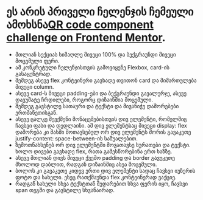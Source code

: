 # ეს არის პრიველი ჩელენჯის ჩემეული ამოხსნა[QR code component challenge on Frontend Mentor]([https://www.frontendmentor.io/challenges/qr-code-component-iux_sIO_H](https://www.frontendmentor.io/challenges/nft-preview-card-component-SbdUL_w0U)).

- მთლიან სექციას სიმაღლე მივეცი 100% და ბექგრაუნდი მივეცი მოცემული ფერი.
- ამ კონკრეტული ჩელენჯისთვის გამოვიყენე Flexbox, card-ის გასაცენტრად.
- შემდეგ ასევე flex კონტეინერი გავხადე თვითონ card და მიმართულება მივეცი column.
- ასევე card-ს მივეცი padding-ები და ბექგრაუნდი გავალურჯე, ასევე დავუმატე ჩრდილები, როგორც დიზაინშია მოცემული.
- შემდეგ გავსტილე სათაური და ტექსტი და მივანიჭე დაშორებები ერთმანეთისგან. 
- ასევე ცალკე შევქმენი მონაცემებისთვის დივ ელემენტი, რომელშიც ჩავსვი ფასი და დედლაინი. ამ დივ ელემენტსაც მივეცი display: flex დაშორება კი მასში მოთავსებულ ორ დივ ელემენტს შორის გავაკეთე justify-content: space-between-ის საშუალებით.
- ზემოთნახსენებ ორ დივ ელემენტში მოვათავსე სურათები და ტექსტი. ხოლო დივები გავხადე flex, რათა გამესწორებინა ერთ ხაზზე.
- ასევე მთლიან დივს მივეცი ქვემო padding და border გავუკეთე მხოლოდ დაბლით, რადგან დიზაინშიც ასეა მოცემული.
- ბოლოს კი გავაკეთე კიდევ ერთი დივ ელემენტი სადაც ჩავსვი იუზერის ფოტო და სახელი. ესეც რათქმაუნდა flex კონტეინერად ვაქციე.
- რადგან სახელი სხვა ტექსტთან შედარებით სხვა ფერის იყო, ჩავსვი span თეგში და გავსტილე სხვანაირად.
